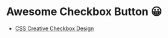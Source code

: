 # Awesome Checkbox Button 😀

- [CSS Creative Checkbox Design](https://github.com/Dev-JeromeBaek/awesome-web-styling/tree/master/checkbox/css-creative-checkbox-design)
